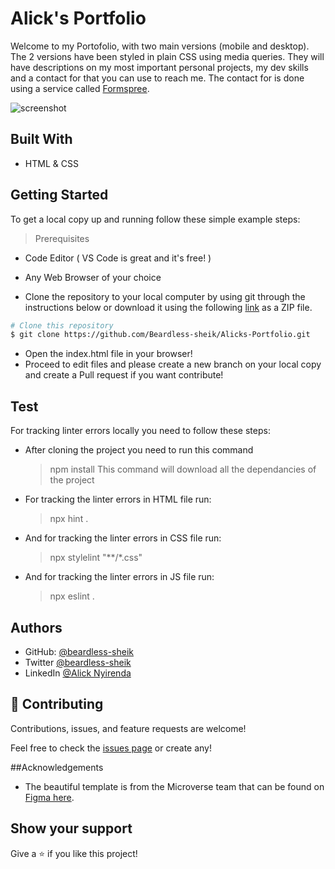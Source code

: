 # Alick's Portfolio

Welcome to my Portofolio, with two main versions (mobile and desktop). The 2 versions have been styled in plain CSS using media queries. They will have descriptions on my most important personal projects, my dev skills and a contact for that you can use to reach me. The contact for is done using a service called [Formspree](https://formspree.io/).

![screenshot](https://user-images.githubusercontent.com/44676055/158033214-27476f35-a31b-48ec-a95a-c6c3acd655d0.png)

## Built With

- HTML & CSS


## Getting Started

To get a local copy up and running follow these simple example steps:

>Prerequisites
  - Code Editor ( VS Code is great and it's free! )
  - Any Web Browser of your choice

- Clone the repository to your local computer by using git through the instructions below or download it using the following [link](https://github.com/Beardless-sheik/Alicks-Portfolio/archive/refs/heads/main.zip) as a ZIP file.

```bash
# Clone this repository
$ git clone https://github.com/Beardless-sheik/Alicks-Portfolio.git

```

- Open the index.html file in your browser!
- Proceed to edit files and please create a new branch on your local copy and create a Pull request if you want contribute!

## Test

For tracking linter errors locally you need to follow these steps:

- After cloning the project you need to run this command

  > npm install
  > This command will download all the dependancies of the project

- For tracking the linter errors in HTML file run:

  > npx hint .

- And for tracking the linter errors in CSS file run:
  > npx stylelint "**/*.css"

- And for tracking the linter errors in JS file run:
  > npx eslint . 


## Authors

- GitHub: [@beardless-sheik](https://github.com/Beardless-sheik)
- Twitter [@beardless-sheik](https://twitter.com/Beardless_Sheik)
- LinkedIn [@Alick Nyirenda](https://www.linkedin.com/in/alick-nyirenda/)

## 🤝 Contributing

Contributions, issues, and feature requests are welcome!

Feel free to check the [issues page](../../issues/) or create any!

##Acknowledgements

- The beautiful template is from the Microverse team that can be found on [Figma here](https://www.figma.com/file/l7SqJ3ZfkAKih9sFxvWSR4/Microverse-Student-Project-1?node-id=23%3A10).

## Show your support

Give a ⭐️ if you like this project!
